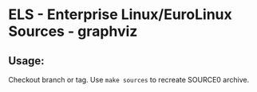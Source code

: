 # ELS - Enterprise Linux/EuroLinux Sources - graphviz
 
## Usage:
  Checkout branch or tag. Use `make sources` to recreate  SOURCE0 archive.
